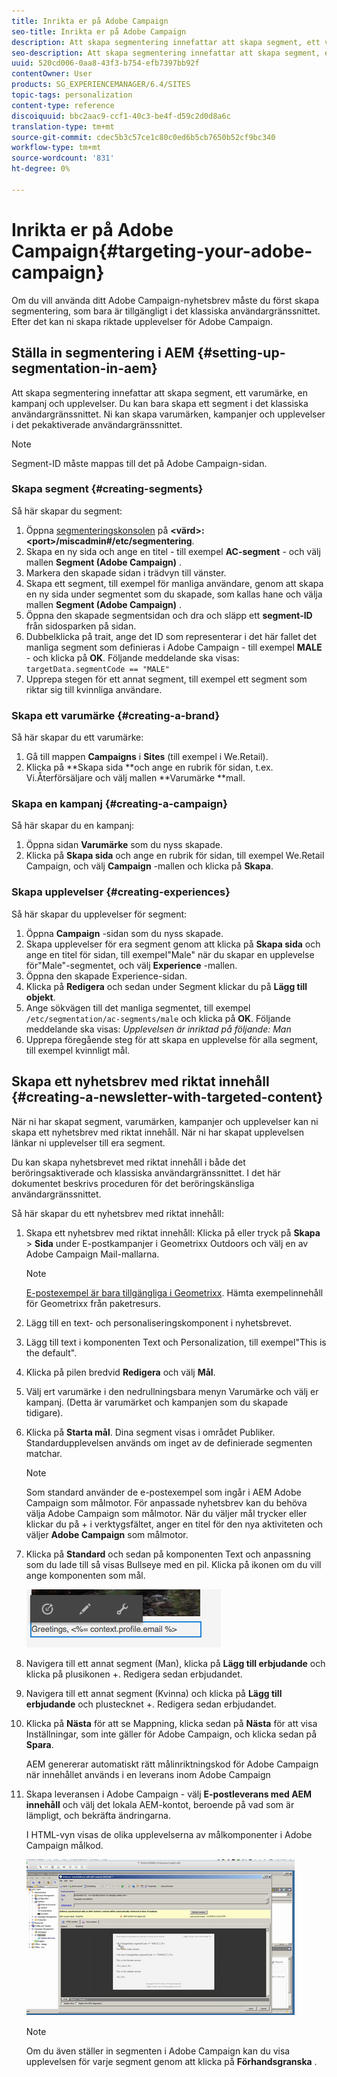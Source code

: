 ```yaml
---
title: Inrikta er på Adobe Campaign
seo-title: Inrikta er på Adobe Campaign
description: Att skapa segmentering innefattar att skapa segment, ett varumärke, en kampanj och upplevelser.
seo-description: Att skapa segmentering innefattar att skapa segment, ett varumärke, en kampanj och upplevelser.
uuid: 520cd006-0aa8-43f3-b754-efb7397bb92f
contentOwner: User
products: SG_EXPERIENCEMANAGER/6.4/SITES
topic-tags: personalization
content-type: reference
discoiquuid: bbc2aac9-ccf1-40c3-be4f-d59c2d0d8a6c
translation-type: tm+mt
source-git-commit: cdec5b3c57ce1c80c0ed6b5cb7650b52cf9bc340
workflow-type: tm+mt
source-wordcount: '831'
ht-degree: 0%

---
```



# Inrikta er på Adobe Campaign{#targeting-your-adobe-campaign}

Om du vill använda ditt Adobe Campaign-nyhetsbrev måste du först skapa segmentering, som bara är tillgängligt i det klassiska användargränssnittet. Efter det kan ni skapa riktade upplevelser för Adobe Campaign.

## Ställa in segmentering i AEM {#setting-up-segmentation-in-aem}

Att skapa segmentering innefattar att skapa segment, ett varumärke, en kampanj och upplevelser. Du kan bara skapa ett segment i det klassiska användargränssnittet. Ni kan skapa varumärken, kampanjer och upplevelser i det pekaktiverade användargränssnittet.

>[!NOTE]
>
>Segment-ID måste mappas till det på Adobe Campaign-sidan.

### Skapa segment {#creating-segments}

Så här skapar du segment:

1. Öppna [segmenteringskonsolen](http://localhost:4502/miscadmin#/etc/segmentation) på **&lt;värd>:&lt;port>/miscadmin#/etc/segmentering**.
1. Skapa en ny sida och ange en titel - till exempel **AC-segment** - och välj mallen **Segment (Adobe Campaign)** .
1. Markera den skapade sidan i trädvyn till vänster.
1. Skapa ett segment, till exempel för manliga användare, genom att skapa en ny sida under segmentet som du skapade, som kallas hane och välja mallen **Segment (Adobe Campaign)** .
1. Öppna den skapade segmentsidan och dra och släpp ett **segment-ID** från sidosparken på sidan.
1. Dubbelklicka på trait, ange det ID som representerar i det här fallet det manliga segment som definieras i Adobe Campaign - till exempel **MALE** - och klicka på **OK**. Följande meddelande ska visas: `targetData.segmentCode == "MALE"`
1. Upprepa stegen för ett annat segment, till exempel ett segment som riktar sig till kvinnliga användare.

### Skapa ett varumärke {#creating-a-brand}

Så här skapar du ett varumärke:

1. Gå till mappen **Campaigns** i **Sites** (till exempel i We.Retail).
1. Klicka på **Skapa sida **och ange en rubrik för sidan, t.ex. Vi.Återförsäljare och välj mallen **Varumärke **mall.

### Skapa en kampanj {#creating-a-campaign}

Så här skapar du en kampanj:

1. Öppna sidan **Varumärke** som du nyss skapade.
1. Klicka på **Skapa sida** och ange en rubrik för sidan, till exempel We.Retail Campaign, och välj **Campaign** -mallen och klicka på **Skapa**.

### Skapa upplevelser {#creating-experiences}

Så här skapar du upplevelser för segment:

1. Öppna **Campaign** -sidan som du nyss skapade.
1. Skapa upplevelser för era segment genom att klicka på **Skapa sida** och ange en titel för sidan, till exempel&quot;Male&quot; när du skapar en upplevelse för&quot;Male&quot;-segmentet, och välj **Experience** -mallen.
1. Öppna den skapade Experience-sidan.
1. Klicka på **Redigera** och sedan under Segment klickar du på **Lägg till objekt**.
1. Ange sökvägen till det manliga segmentet, till exempel `/etc/segmentation/ac-segments/male` och klicka på **OK**. Följande meddelande ska visas: *Upplevelsen är inriktad på följande: Man*
1. Upprepa föregående steg för att skapa en upplevelse för alla segment, till exempel kvinnligt mål.

## Skapa ett nyhetsbrev med riktat innehåll {#creating-a-newsletter-with-targeted-content}

När ni har skapat segment, varumärken, kampanjer och upplevelser kan ni skapa ett nyhetsbrev med riktat innehåll. När ni har skapat upplevelsen länkar ni upplevelser till era segment.

Du kan skapa nyhetsbrevet med riktat innehåll i både det beröringsaktiverade och klassiska användargränssnittet. I det här dokumentet beskrivs proceduren för det beröringskänsliga användargränssnittet.

Så här skapar du ett nyhetsbrev med riktat innehåll:

1. Skapa ett nyhetsbrev med riktat innehåll: Klicka på eller tryck på **Skapa** > **Sida** under E-postkampanjer i Geometrixx Outdoors och välj en av Adobe Campaign Mail-mallarna.

   >[!NOTE]
   >
   >[E-postexempel är bara tillgängliga i Geometrixx](/help/sites-developing/we-retail.md#weretail). Hämta exempelinnehåll för Geometrixx från paketresurs.

1. Lägg till en text- och personaliseringskomponent i nyhetsbrevet.
1. Lägg till text i komponenten Text och Personalization, till exempel&quot;This is the default&quot;.
1. Klicka på pilen bredvid **Redigera** och välj **Mål**.
1. Välj ert varumärke i den nedrullningsbara menyn Varumärke och välj er kampanj. (Detta är varumärket och kampanjen som du skapade tidigare).
1. Klicka på **Starta mål**. Dina segment visas i området Publiker. Standardupplevelsen används om inget av de definierade segmenten matchar.

   >[!NOTE]
   >
   >Som standard använder de e-postexempel som ingår i AEM Adobe Campaign som målmotor. För anpassade nyhetsbrev kan du behöva välja Adobe Campaign som målmotor. När du väljer mål trycker eller klickar du på + i verktygsfältet, anger en titel för den nya aktiviteten och väljer **Adobe Campaign** som målmotor.

1. Klicka på **Standard** och sedan på komponenten Text och anpassning som du lade till så visas Bullseye med en pil. Klicka på ikonen om du vill ange komponenten som mål.

   ![chlimage_1-165](assets/chlimage_1-165.png)

1. Navigera till ett annat segment (Man), klicka på **Lägg till erbjudande** och klicka på plusikonen +. Redigera sedan erbjudandet.
1. Navigera till ett annat segment (Kvinna) och klicka på **Lägg till erbjudande** och plustecknet +. Redigera sedan erbjudandet.
1. Klicka på **Nästa** för att se Mappning, klicka sedan på **Nästa** för att visa Inställningar, som inte gäller för Adobe Campaign, och klicka sedan på **Spara**.

   AEM genererar automatiskt rätt målinriktningskod för Adobe Campaign när innehållet används i en leverans inom Adobe Campaign

1. Skapa leveransen i Adobe Campaign - välj **E-postleverans med AEM innehåll** och välj det lokala AEM-kontot, beroende på vad som är lämpligt, och bekräfta ändringarna.

   I HTML-vyn visas de olika upplevelserna av målkomponenter i Adobe Campaign målkod.

   ![chlimage_1-166](assets/chlimage_1-166.png)

   >[!NOTE]
   >
   >Om du även ställer in segmenten i Adobe Campaign kan du visa upplevelsen för varje segment genom att klicka på **Förhandsgranska** .

